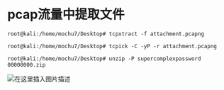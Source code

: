 # pcap流量中提取文件

```
root@kali:/home/mochu7/Desktop# tcpxtract -f attachment.pcapng 

root@kali:/home/mochu7/Desktop# tcpick -C -yP -r attachment.pcapng

root@kali:/home/mochu7/Desktop# unzip -P supercomplexpassword 00000000.zip 
```

![在这里插入图片描述](https://img-blog.csdnimg.cn/20200730114756126.png?x-oss-process=image/watermark,type_ZmFuZ3poZW5naGVpdGk,shadow_10,text_aHR0cHM6Ly9ibG9nLmNzZG4ubmV0L21vY2h1Nzc3Nzc3Nw==,size_16,color_FFFFFF,t_70)